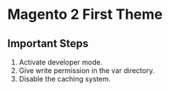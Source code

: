 # Magento 2 First Theme
## Important Steps
1. Activate developer mode.
2. Give write permission in the var directory.
3. Disable the caching system.